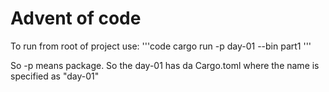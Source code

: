 # Advent of code

To run from root of project use:
'''code
cargo run -p day-01 --bin part1
'''

So -p means package. So the day-01 has da Cargo.toml where the name is specified as "day-01"
